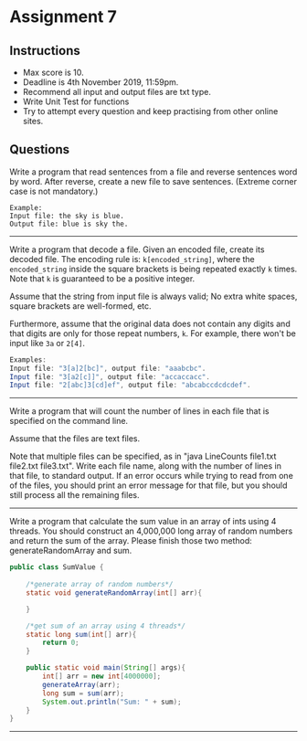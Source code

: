 # Assignment 7
## Instructions
* Max score is 10.
* Deadline is 4th November 2019, 11:59pm.
* Recommend all input and output files are txt type.
* Write Unit Test for functions
* Try to attempt every question and keep practising from other online sites. 
## Questions
Write a program that read sentences from a file and reverse sentences word by word. After reverse, create a new file to save sentences. (Extreme corner case is not mandatory.)
```
Example:
Input file: the sky is blue.
Output file: blue is sky the.
```
---

Write a program that decode a file. Given an encoded file, create its decoded file. 
The encoding rule is: `k[encoded_string]`, where the `encoded_string` inside the square brackets is being repeated exactly `k` times. Note that `k` is guaranteed to be a positive integer.

Assume that the string from input file is always valid; No extra white spaces, square brackets are well-formed, etc.

Furthermore, assume that the original data does not contain any digits and that digits are only for those repeat numbers, `k`. For example, there won't be input like `3a` or `2[4]`.

```java
Examples:
Input file: "3[a]2[bc]", output file: "aaabcbc".
Input file: "3[a2[c]]", output file: "accaccacc".
Input file: "2[abc]3[cd]ef", output file: "abcabccdcdcdef".
```

---

Write a program that will count the number of lines in each file that is specified on the command line. 

Assume that the files are text files. 

Note that multiple files can be specified, as in "java LineCounts file1.txt file2.txt file3.txt". Write each file name, along with the number of lines in that file, to standard output. If an error occurs while trying to read from one of the files, you should print an error message for that file, but you should still process all the remaining files.

---

Write a program that calculate the sum value in an array of ints using 4 threads. You should construct an 4,000,000 long array of random numbers and return the sum of the array.
Please finish those two method: generateRandomArray and sum.

```java
public class SumValue {
    
    /*generate array of random numbers*/
    static void generateRandomArray(int[] arr){

    }

    /*get sum of an array using 4 threads*/
    static long sum(int[] arr){
        return 0;
    }

    public static void main(String[] args){
        int[] arr = new int[4000000];
        generateArray(arr);
        long sum = sum(arr);
        System.out.println("Sum: " + sum);
    }
}
```

---
